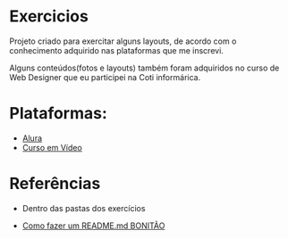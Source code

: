 # Exercicios

Projeto criado para exercitar alguns layouts, 
de acordo com o conhecimento adquirido nas plataformas que me inscrevi.

Alguns conteúdos(fotos e layouts) também foram adquiridos no curso de Web Designer
que eu participei na Coti informárica.
 

# Plataformas:

- [Alura](https://www.alura.com.br/)
- [Curso em Vídeo](https://www.cursoemvideo.com/)


# Referências

- Dentro das pastas dos exercícios

- [Como fazer um README.md BONITÃO](https://raullesteves.medium.com/github-como-fazer-um-readme-md-bonit%C3%A3o-c85c8f154f8)
